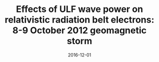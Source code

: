 ---
title: "Effects of ULF wave power on relativistic radiation belt electrons: 8-9 October 2012 geomagnetic storm"
collection: publications
permalink: /publication/2016-12-01-Pokhotelov
date: 2016-12-01
venue: 'Journal of Geophysical Research: Space Physics'
paperurl: 'https://doi.org/10.1002/2016JA023130'
citation: 'Pokhotelov, D., Rae, I. J., Murphy, K. R., &amp; Mann, I. R. (2016). Effects of ULF wave power on relativistic radiation belt electrons: 8-9 October 2012 geomagnetic storm. Journal of Geophysical Research: Space Physics, 121(12), 11,766-11,779.'
---